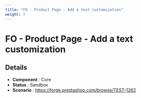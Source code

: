 ```yaml
---
title: "FO - Product Page - Add a text customization"
weight: 7
---
```


# FO - Product Page - Add a text customization
## Details
* **Component** : Core
* **Status** : Sandbox
* **Scenario** : https://forge.prestashop.com/browse/TEST-1262

